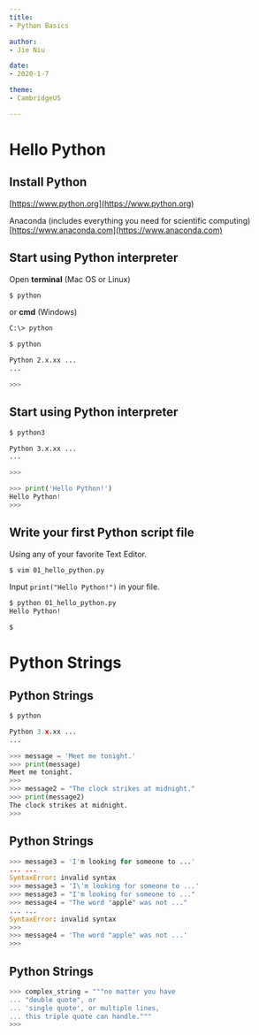 ```yaml
---
title:
- Python Basics

author:
- Jie Niu

date:
- 2020-1-7

theme:
- CambridgeUS

---
```

# Hello Python
## Install Python
[https://www.python.org](https://www.python.org)

Anaconda (includes everything you need for scientific computing) [https://www.anaconda.com](https://www.anaconda.com)

## Start using Python interpreter
Open **terminal** (Mac OS or Linux)
``` bash
$ python
```
or **cmd** (Windows)
``` bash
C:\> python
```
``` bash
$ python

Python 2.x.xx ...
...

>>>
```
## Start using Python interpreter
``` bash
$ python3

Python 3.x.xx ...
...

>>>
```
``` python
>>> print('Hello Python!')
Hello Python!
>>>
```
## Write your first Python script file
Using any of your favorite Text Editor.
``` bash
$ vim 01_hello_python.py
```
Input `print("Hello Python!")` in your file.
``` bash
$ python 01_hello_python.py
Hello Python!

$
```

# Python Strings
## Python Strings
``` python
$ python

Python 3.x.xx ...
...

>>> message = 'Meet me tonight.'
>>> print(message)
Meet me tonight.
>>>
>>> message2 = "The clock strikes at midnight."
>>> print(message2)
The clock strikes at midnight.
>>>
```
## Python Strings
``` python
>>> message3 = 'I'm looking for someone to ...'
... ...
SyntaxError: invalid syntax
>>> message3 = 'I\'m looking for someone to ...'
>>> message3 = "I'm looking for someone to ..."
>>> message4 = "The word "apple" was not ..."
... ...
SyntaxError: invalid syntax
>>>
>>> message4 = 'The word "apple" was not ...'
>>>
```
## Python Strings
``` python
>>> complex_string = """no matter you have
... "double quote", or
... 'single quote', or multiple lines,
... this triple quote can handle."""
>>>
```
